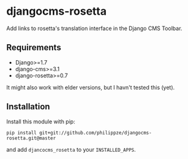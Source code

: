 # djangocms-rosetta

Add links to rosetta's translation interface in the Django CMS Toolbar.

## Requirements

- Django>=1.7
- django-cms>=3.1
- django-rosetta>=0.7

It might also work with elder versions, but I havn't tested this (yet).


## Installation

Install this module with pip:

    pip install git+git://github.com/philippze/djangocms-rosetta.git@master

and add `djancocms_rosetta` to your `INSTALLED_APPS`.
